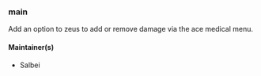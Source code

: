 ### main
Add an option to zeus to add or remove damage via the ace medical menu.

#### Maintainer(s)
* Salbei
